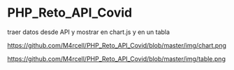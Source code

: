 # PHP_Reto_API_Covid
traer datos desde API y mostrar en chart.js y en un tabla


https://github.com/M4rcell/PHP_Reto_API_Covid/blob/master/img/chart.png

https://github.com/M4rcell/PHP_Reto_API_Covid/blob/master/img/table.png
